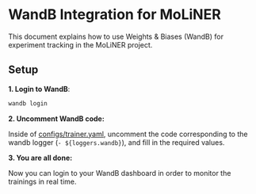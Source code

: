 # WandB Integration for MoLiNER

This document explains how to use Weights & Biases (WandB) for experiment tracking in the MoLiNER project.

## Setup

**1. Login to WandB**:

```bash
wandb login
```

**2. Uncomment WandB code:**

Inside of [configs/trainer.yaml](../configs/trainer.yaml), uncomment the code corresponding to the wandb logger (`- ${loggers.wandb}`), and fill in the required values.

**3. You are all done:**

Now you can login to your WandB dashboard in order to monitor the trainings in real time.